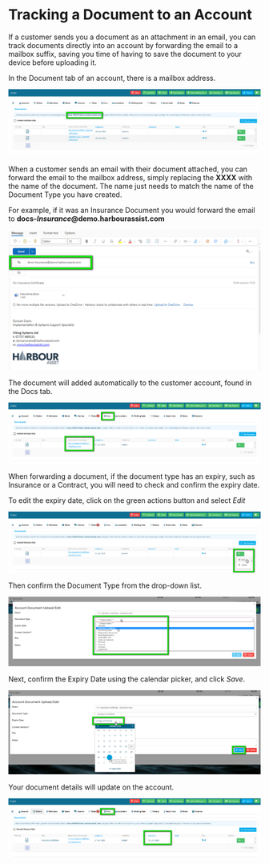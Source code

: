 # Tracking a Document to an Account

If a customer sends you a document as an attachment in an email, you can track documents directly into an account by forwarding the email to a mailbox suffix, saving you time of having to save the document to your device before uploading it.

In the Document tab of an account, there is a mailbox address.

![image-20230421150243815](image-20230421150243815.png)

When a customer sends an email with their document attached, you can forward the email to the mailbox address, simply replacing the **XXXX** with the name of the document. The name just needs to match the name of the Document Type you have created.

For example, if it was an Insurance Document you would forward the email to **docs-*Insurance*@demo.harbourassist.com**

![image-20230421152303681](image-20230421152303681.png)

The document will added automatically to the customer account, found in the Docs tab.

![image-20230421152508554](image-20230421152508554.png)

When forwarding a document, if the document type has an expiry, such as Insurance or a Contract, you will need to check and confirm the expiry date.

To edit the expiry date, click on the green actions button and select *Edit*

![image-20230421152743392](image-20230421152743392.png)

Then confirm the Document Type from the drop-down list.

![image-20230421152953243](image-20230421152953243.png)

Next, confirm the Expiry Date using the calendar picker, and click *Save*.

![image-20230421153250533](image-20230421153250533.png)

Your document details will update on the account. 

![image-20230421153355086](image-20230421153355086.png)


